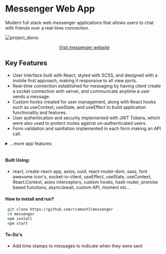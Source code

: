 # Messenger Web App

Modern full stack web messenger applications that allows users to chat with friends over a real-time connection.

![project_demo](https://res.cloudinary.com/de2ymful4/image/upload/v1651963604/portfolio/project_demos/demo_do1qox.gif)

<div align="center">

[Visit messenger website](https://rcamach7.github.io/messenger/#/messenger)

</div>

## Key Features

- User interface built with React, styled with SCSS, and designed with a mobile first approach, making it responsive to all view ports.
- Real-time connection established for messaging by having client create a socket connection with server, and communicate anytime a user sends a message.
- Custom hooks created for user management, along with React hooks such as useContext, useState, and useEffect to build application functionality and features.
- User authentication and security implemented with JWT Tokens, which were also used to protect routes against un-authenticated users.
- Form validation and sanitation implemented in each form making an API call.

<details>
  <summary>...more app features</summary>
  <li>Custom react hooks created to manage key functionality</li>
  <li>Asynchronous javascript utilized using async/await and promise based functions.</li>
  <li>Destructured component props for easier readability and maintainability</li>
  <li>Light and dark theme implemented and user preference saved for future visits</li>
  <li>Utilized app routing and protection of routes using JWT tokens</li>
</details>
<br>

#### Built Using:

- react, create-react-app, axios, uuid, react-router-dom, sass, font awesome icon's, socket-io-client, useEffect, useState, useContext, React.Context, axios interceptors, custom hooks, hash router, promise based functions, async/await, custom API, moment etc...

#### How to install and run?

```bash
 git clone https://github.com/rcamach7/messenger
 cd messenger
 npm install
 npm start
```

#### To-Do's

- Add time stamps to messages to indicate when they were sent
